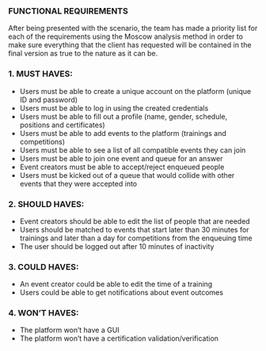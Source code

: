 ### FUNCTIONAL REQUIREMENTS
After being presented with the scenario, the team has made a priority list for each of the requirements using the Moscow analysis method in order to make sure everything that the client has requested will be contained in the final version as true to the nature as it can be.

### 1. 	MUST HAVES:
-  Users must be able to create a unique account on the platform (unique ID and password)
-  Users must be able to log in using the created credentials
-  Users must be able to fill out a profile (name, gender, schedule, positions and certificates)
-  Users must be able to add events to the platform (trainings and competitions)
-  Users must be able to see a list of all compatible events they can join
-  Users must be able to join one event and queue for an answer
-  Event creators must be able to accept/reject enqueued people
-  Users must be kicked out of a queue that would collide with other events that they were accepted into

### 2.     SHOULD HAVES:
-    Event creators should be able to edit the list of people that are needed
-    Users should be matched to events that start later than 30 minutes for trainings and later than a day for competitions from the enqueuing time
-    The user should be logged out after 10 minutes of inactivity

### 3.     COULD HAVES:
   -   An event creator could be able to edit the time of a training
   -    Users could be able to get notifications about event outcomes


### 4.     WON’T HAVES:
-   The platform won’t have a GUI
-   The platform won’t have a certification validation/verification

